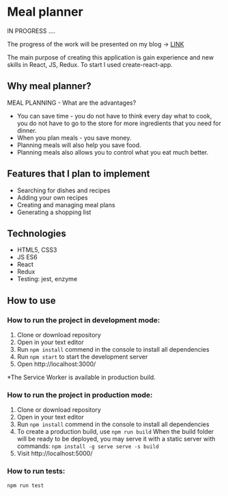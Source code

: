 # Meal planner

IN PROGRESS ....

The progress of the work will be presented on my blog -> [LINK](http://devminika.blogspot.com/)

The main purpose of creating this application is gain experience and new skills in React, JS, Redux. To start I used create-react-app.

## Why meal planner?

MEAL PLANNING - What are the advantages?

* You can save time - you do not have to think every day what to cook, you do not have to go to the store for more ingredients that you need for dinner.
* When you plan meals - you save money.
* Planning meals will also help you save food.
* Planning meals also allows you to control what you eat much better.

## Features that I plan to implement
* Searching for dishes and recipes
* Adding your own recipes
* Creating and managing meal plans
* Generating a shopping list

## Technologies

* HTML5, CSS3
* JS ES6
* React
* Redux
* Testing: jest, enzyme

## How to use

### How to run the project in development mode:
1. Clone or download repository
2. Open in your text editor
3. Run `npm install` commend in the console to install all dependencies
4. Run `npm start` to start the development server
5. Open http://localhost:3000/

*The Service Worker is available in production build.

### How to run the project in production mode:
1. Clone or download repository
2. Open in your text editor
3. Run `npm install` commend in the console to install all dependencies
4. To create a production build, use `npm run build`
When the build folder will be ready to be deployed, you may serve it with a static server with commands: `npm install -g serve serve -s build`
5. Visit http://localhost:5000/

### How to run tests:
`npm run test`
